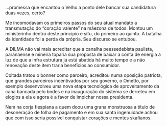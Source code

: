---
---

...promessa que encantou o Velho a ponto dele bancar sua candidatura duas vezes, certo?

Me incomodavam os primeiros passos do seu atual mandato a transmutação do “coração valente” na mãezona de todos. Montou um ministerinho dentro deste princípio e sifu, do primeiro ao quinto. A batalha da identidade foi a perda da própria. Seu discurso se entubou.

A DILMA não vai mais acreditar que a canalha peessedebista paulista, paranaense e mineira toparia sua proposta de baixar a conta de energia à luz de que a infra estrutura já está abatida há muito tempo e a não renovação deste item traria benefícios ao consumidor.

Coitada tratou o bonner como parceiro, acreditou numa oposição patriota, que grandes parceiros incentivados por seu governo, o Ometto, por exemplo desenvolveu uma nova etapa tecnológica de aproveitamento da cana bancada pelo bndes e na inauguração do sistema se derreteu em elogios a ela e agora é a favor de impichar nossa presidenta.   

Nem na corja fiespiana a quem doou uma grana monstruosa a título de desoneração de folha de pagamento e em sua santa ingenuidade achou que com isso seria possível conquistar corações e mentes skafianos.
